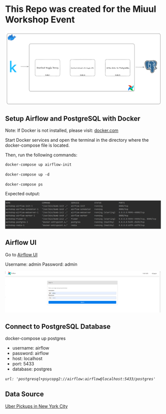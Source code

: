 # This Repo was created for the Miuul Workshop Event

![architecture](images/architecture.png)

## Setup Airflow and PostgreSQL with Docker

Note: If Docker is not installed, please visit: [docker.com](https://www.docker.com/products/docker-desktop/)

Start Docker services and open the terminal in the directory where the docker-compose file is located.

Then, run the following commands:

```
docker-compose up airflow-init

docker-compose up -d

docker-compose ps

```

Expected output:

![01_docker_compose_ps](images/01_docker_compose_ps.png)

## Airflow UI

Go to [Airflow UI](http://localhost:9090/login/?next=http%3A%2F%2Flocalhost%3A9090%2Fhome)

Username: admin
Password: admin

![02_airflow_ui](images/02_airflow_ui.png)

## Connect to PostgreSQL Database

docker-compose up postgres

- username: airflow
- password: airflow
- host: localhost
- port: 5433
- database: postgres

_`url: 'postgresql+psycopg2://airflow:airflow@localhost:5433/postgres'`_

## Data Source

[Uber Pickups in New York City](https://www.kaggle.com/datasets/fivethirtyeight/uber-pickups-in-new-york-city)
